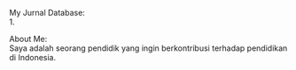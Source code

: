 My Jurnal Database:</br>
1.</br>

About Me:</br>
Saya adalah seorang pendidik yang ingin
berkontribusi terhadap pendidikan di Indonesia.
